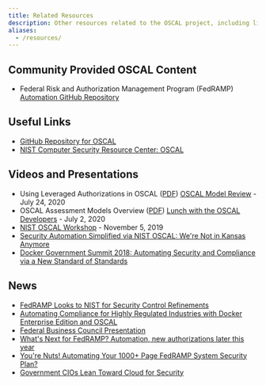 ```yaml
---
title: Related Resources
description: Other resources related to the OSCAL project, including links to tools, presentations, and news items.
aliases:
  - /resources/
---
```


## Community Provided OSCAL Content

- Federal Risk and Authorization Management Program (FedRAMP) [Automation GitHub Repository](https://github.com/GSA/fedramp-automation)

## Useful Links

* [GitHub Repository for OSCAL](https://github.com/usnistgov/OSCAL)
* [NIST Computer Security Resource Center: OSCAL](https://csrc.nist.gov/Projects/Open-Security-Controls-Assessment-Language)

## Videos and Presentations

- Using Leveraged Authorizations in OSCAL ([PDF](/presentations/oscal-leveraged-authorizations-v2.pdf)) [OSCAL Model Review](/contribute/model-review/) - July 24, 2020
- OSCAL Assessment Models Overview ([PDF](/presentations/oscal-ap-ar-poam-v3.pdf)) [Lunch with the OSCAL Developers](/contribute/dev-lunch/) - July 2, 2020
- [NIST OSCAL Workshop](../OSCAL-workshop-20191105.pdf) - November 5, 2019
- [Security Automation Simplified via NIST OSCAL: We're Not in Kansas Anymore](https://www.youtube.com/watch?v=eP8K7piU5UQ)
- [Docker Government Summit 2018: Automating Security and Compliance via a New Standard of Standards](https://www.youtube.com/watch?v=mo3J0tFxixg)

## News

* <a href="https://gcn.com/articles/2018/06/14/fedramp-updates.aspx" data-proofer-ignore="yes">FedRAMP Looks to NIST for Security Control Refinements</a>
* [Automating Compliance for Highly Regulated Industries with Docker Enterprise Edition and OSCAL](https://blog.docker.com/2018/05/automating-compliance-docker-ee-oscal/)
* [Federal Business Council Presentation](https://www.fbcinc.com/e/FITSC/presentations/Iorga-FITSC-CSAT_with_RMFOSCAL.pdf)
* [What's Next for FedRAMP? Automation, new authorizations later this year](https://federalnewsnetwork.com/federal-cloud-report/2018/06/whats-next-for-fedramp-automation-new-authorizations-and-more-later-this-year/)
* [You're Nuts! Automating Your 1000+ Page FedRAMP System Security Plan?](https://www.govloop.com/community/blog/youre-nuts-automating-1000page-fedramp-system-security-plan/)
* [Government CIOs Lean Toward Cloud for Security](https://www.meritalk.com/articles/government-cios-lean-toward-cloud-for-security/)

